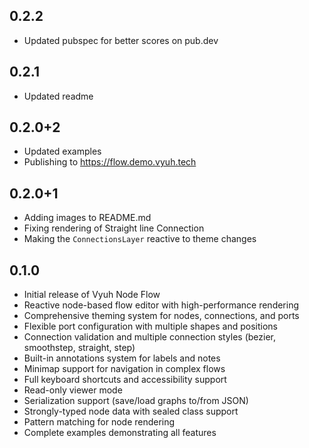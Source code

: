 ## 0.2.2

- Updated pubspec for better scores on pub.dev

## 0.2.1

- Updated readme

## 0.2.0+2

- Updated examples
- Publishing to https://flow.demo.vyuh.tech

## 0.2.0+1

- Adding images to README.md
- Fixing rendering of Straight line Connection
- Making the `ConnectionsLayer` reactive to theme changes

## 0.1.0

- Initial release of Vyuh Node Flow
- Reactive node-based flow editor with high-performance rendering
- Comprehensive theming system for nodes, connections, and ports
- Flexible port configuration with multiple shapes and positions
- Connection validation and multiple connection styles (bezier, smoothstep,
  straight, step)
- Built-in annotations system for labels and notes
- Minimap support for navigation in complex flows
- Full keyboard shortcuts and accessibility support
- Read-only viewer mode
- Serialization support (save/load graphs to/from JSON)
- Strongly-typed node data with sealed class support
- Pattern matching for node rendering
- Complete examples demonstrating all features
